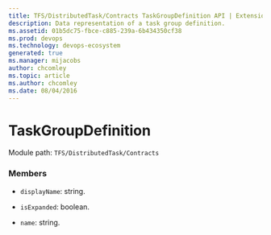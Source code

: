 ```yaml
---
title: TFS/DistributedTask/Contracts TaskGroupDefinition API | Extensions for Azure DevOps Services
description: Data representation of a task group definition.
ms.assetid: 01b5dc75-fbce-c885-239a-6b434350cf38
ms.prod: devops
ms.technology: devops-ecosystem
generated: true
ms.manager: mijacobs
author: chcomley
ms.topic: article
ms.author: chcomley
ms.date: 08/04/2016
---
```


# TaskGroupDefinition

Module path: `TFS/DistributedTask/Contracts`


### Members

* `displayName`: string. 

* `isExpanded`: boolean. 

* `name`: string. 

